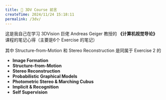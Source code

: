 ```yaml
---
title: 📃 3DV Course 前言
createTime: 2024/11/24 15:18:11
permalink: /3dv/
---
```

这是我自己在学习 3DVision 巨佬 Andreas Geiger 教授的 **《计算机视觉导论》** 课程的笔记心得（主要是6个 Exercise 的笔记）

其中 Structure-from-Motion 和 Stereo Reconstruction 是同属于 Exercise 2 的

- **Image Formation**
- **Structure-from-Motion** 
- **Stereo Reconstruction**
- **Probabilistic Graphical Models**
- **Photometric Stereo & Marching Cubus**
- **Implicit & Recognition**
- **Self Supervision**
